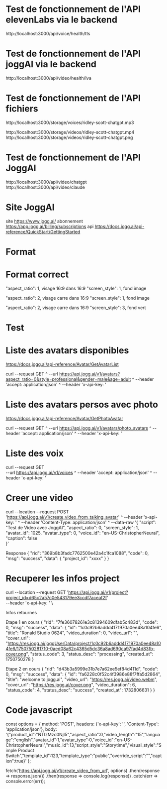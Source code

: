 # Test de fonctionnement de l'API elevenLabs via le backend
  http://localhost:3000/api/voice/health/tts

# Test de fonctionnement de l'API joggAI via le backend
  http://localhost:3000/api/video/health/lva

# Test de fonctionnement de l'API fichiers
  http://localhost:3000/storage/voices/ridley-scott-chatgpt.mp3
  
  http://localhost:3000/storage/videos/ridley-scott-chatgpt.mp4
  http://localhost:3000/storage/videos/ridley-scott-chatgpt.png

# Test de fonctionnement de l'API JoggAI
  http://localhost:3000/api/video/chatgpt
  http://localhost:3000/api/video/claude

# Site JoggAI

  site        https://www.jogg.ai/
  abonnement  https://app.jogg.ai/billing/subscriptions
  api         https://docs.jogg.ai/api-reference/QuickStart/GettingStarted

# Format

   # Format correct
   "aspect_ratio": 1,     visage 16:9 dans 16:9
   "screen_style": 1,     fond image

   "aspect_ratio": 2,     visage carre dans 16:9
   "screen_style": 1,     fond image

   "aspect_ratio": 2,     visage carre dans 16:9
   "screen_style": 3,     fond vert


# Test


  # Liste des avatars disponibles

  https://docs.jogg.ai/api-reference/Avatar/GetAvatarList

  curl --request GET ^
    --url https://api.jogg.ai/v1/avatars?aspect_ratio=0&style=professional&gender=male&age=adult ^
    --header 'accept: application/json' ^
    --header 'x-api-key: <api-key>'

  # Liste des avatars persos avec photo

  https://docs.jogg.ai/api-reference/Avatar/GetPhotoAvatar
  
  curl --request GET ^
    --url https://api.jogg.ai/v1/avatars/photo_avatars ^
    --header 'accept: application/json' ^
    --header 'x-api-key: <api-key>'

  # Liste des voix

  curl --request GET \
    --url https://api.jogg.ai/v1/voices ^
    --header 'accept: application/json' ^
    --header 'x-api-key: <api-key>'

  # Creer une video

  curl --location --request POST 'https://api.jogg.ai/v1/create_video_from_talking_avatar' ^
  --header 'x-api-key: <your-api-key>' ^
  --header 'Content-Type: application/json' ^
  --data-raw '{
      "script": "Test de Video avec JoggAI",
      "aspect_ratio": 0,
      "screen_style": 1,
      "avatar_id": 1025,
      "avatar_type": 0,
      "voice_id": "en-US-ChristopherNeural",
      "caption": false   
  }'

  Response
  {
      "rid": "369b8b3fadc7762500e42a4c1fca1088",
      "code": 0,
      "msg": "success",
      "data": {
          "project_id": "xxxx"
      }
  }

  # Recuperer les infos project

curl --location --request GET 'https://api.jogg.ai/v1/project?project_id=d65c2a57c0e543179ee3ccdf7aceaf2f' \
--header 'x-api-key: <your-api-key>' \

  
  Infos retournes

  Etape 1 en cours
  {
    "rid": "7fe36078261e3c81394609dfab5c483d",
    "code": 0,
    "msg": "success",
    "data": {
        "id": "1c0c92b6addd4171970a0ee48a104fe6",
        "title": "Ronald Studio 0624",
        "video_duration": 0,
        "video_url": "",
        "cover_url": "https://res.jogg.ai/joggUserData/project/1c0c92b6addd4171970a0ee48a104fe6/1750750281710-0aed08a62c4365d5dc36a8ad690ca97fad4d83fb-cover.png",
        "status_code": 3,
        "status_desc": "processing",
        "created_at": 1750750278
    }

  Etape 2 en cours
  {
      "rid": "d43b3a5999e31b7e7a62ee5ef84d411d",
      "code": 0,
      "msg": "success",
      "data": {
          "id": "fa6228c0f52c4f3986e88f7ffa5d2864",
          "title": "welcome to jogg.ai",
          "video_url": "https://res.jogg.ai/video.webm",
          "cover_url": "https://res.jogg.ai/cover.png",
          "video_duration": 6,
          "status_code": 4,
          "status_desc": "success",
          "created_at": 1732806631
      }
  }



# Code javascript

  const options = {
    method: 'POST',
    headers: {'x-api-key': '<api-key>', 'Content-Type': 'application/json'},
    body: '{"product_id":"NTIzMzc0NjI5","aspect_ratio":0,"video_length":"15","language":"english","avatar_id":1,"avatar_type":0,"voice_id":"en-US-ChristopherNeural","music_id":13,"script_style":"Storytime","visual_style":"Simple Product Switch","template_id":123,"template_type":"public","override_script":"","caption":true}'
  };

  fetch('https://api.jogg.ai/v1/create_video_from_url', options)
    .then(response => response.json())
    .then(response => console.log(response))
    .catch(err => console.error(err));

